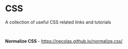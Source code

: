 # CSS

A collection of useful CSS related links and tutorials

<br/>

**Normalize CSS** - https://necolas.github.io/normalize.css/
